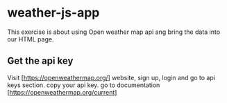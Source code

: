 # weather-js-app
This exercise is about using Open weather map api ang bring the data into our HTML page.

## Get the api key
Visit [https://openweathermap.org/] website, sign up, login and go to api keys section. copy your api key.
go to documentation [https://openweathermap.org/current]
